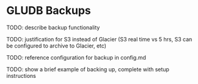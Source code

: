 # GLUDB Backups

TODO: describe backup functionality

TODO: justification for S3 instead of Glacier (S3 real time vs 5 hrs,
      S3 can be configured to archive to Glacier, etc)

TODO: reference configuration for backup in config.md

TODO: show a brief example of backing up, complete with setup instructions
